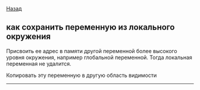 [Назад](/L1/L1_.md) 

## как сохранить переменную из локального окружения


Присвоить ее адрес в памяти другой переменной более высокого уровня окружения, например глобальной переменной.
Тогда локальная переменная не удалится.

Копировать эту переменную в другую область видимости


-----------------------------------------------------
